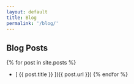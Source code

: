 ```yaml
---
layout: default
title: Blog
permalink: '/blog/'
---
```


## Blog Posts

{% for post in site.posts %}
  - [ {{ post.title }} ]({{ post.url }})
{% endfor %}

